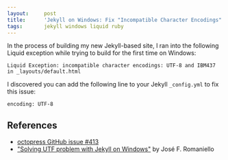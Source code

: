```yaml
---
layout:     post
title:      'Jekyll on Windows: Fix "Incompatible Character Encodings" Liquid Exception'
tags:       jekyll windows liquid ruby
---
```

In the process of building my new Jekyll-based site, I ran into the following
Liquid exception while trying to build for the first time on Windows:

    Liquid Exception: incompatible character encodings: UTF-8 and IBM437 in _layouts/default.html


I discovered you can add the following line to your Jekyll `_config.yml` to fix
this issue:

    encoding: UTF-8


References
----------
- [octopress GitHub issue #413](https://github.com/imathis/octopress/issues/413)
- ["Solving UTF problem with Jekyll on Windows"](http://joseoncode.com/2011/11/27/solving-utf-problem-with-jekyll-on-windows/)
  by José F. Romaniello
